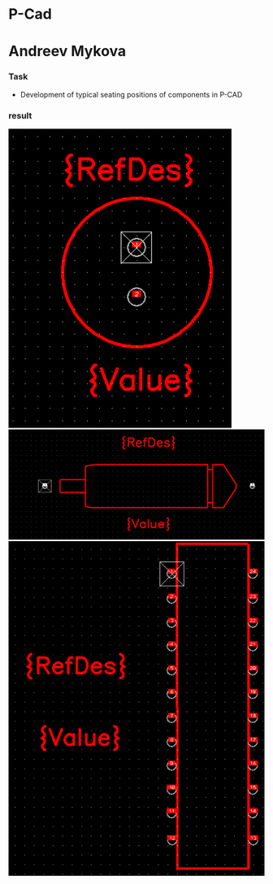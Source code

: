 # P-Cad
# Andreev Mykova

### Task

* Development of typical seating positions of components in P-CAD

### result

![result](АЛБ03_Паттерн.png)
![result](R50-29.png)
![result](DIP-корпус.png)